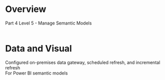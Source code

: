 # Overview
Part 4 Level 5 - Manage Semantic Models <br/><br/>

# Data and Visual
Configured on-premises data gateway, scheduled refresh, and incremental refresh <br/>
For Power BI semantic models <br/>
